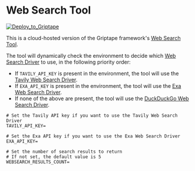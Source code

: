 # Web Search Tool

[![Deploy_to_Griptape](https://github.com/griptape-ai/griptape-cloud/assets/2302515/4fd57873-5c93-44a8-8fa3-ac1bf7d73bcc)](https://cloud.griptape.ai/tools/create/web-search)

This is a cloud-hosted version of the Griptape framework's [Web Search Tool](https://docs.griptape.ai/stable/griptape-tools/official-tools/web-search-tool/).

The tool will dynamically check the environment to decide which [Web Search Driver](https://docs.griptape.ai/stable/griptape-framework/drivers/web-search-drivers/) to use, in the following priority order:

- If `TAVILY_API_KEY` is present in the environment, the tool will use the [Tavily Web Search Driver](https://docs.griptape.ai/stable/griptape-framework/drivers/web-search-drivers#tavily).
- If `EXA_API_KEY` is present in the environment, the tool will use the [Exa Web Search Driver](https://docs.griptape.ai/stable/griptape-framework/drivers/web-search-drivers#exa).
- If none of the above are present, the tool will use the [DuckDuckGo Web Search Driver](https://docs.griptape.ai/stable/griptape-framework/drivers/web-search-drivers#duckduckgo). 

```env
# Set the Tavily API key if you want to use the Tavily Web Search Driver
TAVILY_API_KEY=

# Set the Exa API key if you want to use the Exa Web Search Driver
EXA_API_KEY=

# Set the number of search results to return
# If not set, the default value is 5
WEBSEARCH_RESULTS_COUNT=
```
